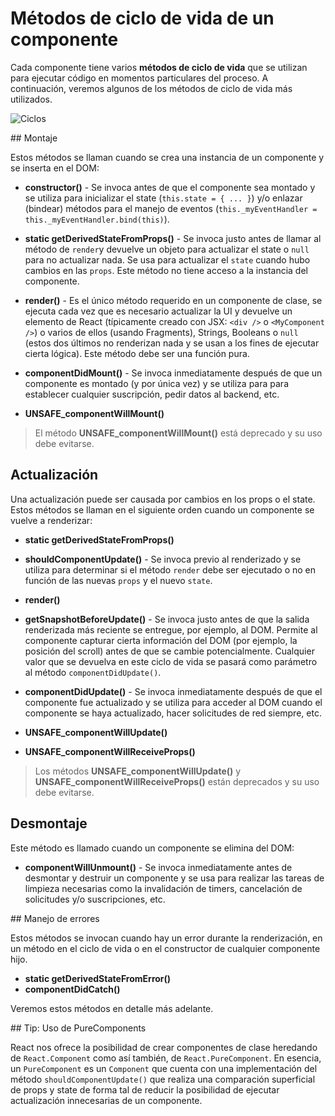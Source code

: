 # Métodos de ciclo de vida de un componente

Cada componente tiene varios **métodos de ciclo de vida** que se utilizan para ejecutar código en momentos particulares del proceso. A continuación, veremos algunos de los métodos de ciclo de vida más utilizados.

![Ciclos](./Ciclos.png)

## Montaje

Estos métodos se llaman cuando se crea una instancia de un componente y se inserta en el DOM:

- **constructor()** - Se invoca antes de que el componente sea montado y se utiliza para inicializar el state (`this.state = { ... }`) y/o enlazar (bindear) métodos para el manejo de eventos (`this._myEventHandler = this._myEventHandler.bind(this)`).

- **static getDerivedStateFromProps()** - Se invoca justo antes de llamar al método de `render`y devuelve un objeto para actualizar el state o `null` para no actualizar nada. Se usa para actualizar el `state` cuando hubo cambios en las `props`. Este método no tiene acceso a la instancia del componente.

- **render()** - Es el único método requerido en un componente de clase, se ejecuta cada vez que es necesario actualizar la UI y devuelve un elemento de React (típicamente creado con JSX: `<div />` o `<MyComponent />`) o varios de ellos (usando Fragments), Strings, Booleans o `null` (estos dos últimos no renderizan nada y se usan a los fines de ejecutar cierta lógica). Este método debe ser una función pura.

- **componentDidMount()** - Se invoca inmediatamente después de que un componente es montado (y por única vez) y se utiliza para para establecer cualquier suscripción, pedir datos al backend, etc.

- **UNSAFE_componentWillMount()**

> El método **UNSAFE_componentWillMount()** está deprecado y su uso debe evitarse.

## Actualización

Una actualización puede ser causada por cambios en los props o el state. Estos métodos se llaman en el siguiente orden cuando un componente se vuelve a renderizar:

- **static getDerivedStateFromProps()**

- **shouldComponentUpdate()** - Se invoca previo al renderizado y se utiliza para determinar si el método `render` debe ser ejecutado o no en función de las nuevas `props` y el nuevo `state`.

- **render()**

- **getSnapshotBeforeUpdate()** - Se invoca justo antes de que la salida renderizada más reciente se entregue, por ejemplo, al DOM. Permite al componente capturar cierta información del DOM (por ejemplo, la posición del scroll) antes de que se cambie potencialmente. Cualquier valor que se devuelva en este ciclo de vida se pasará como parámetro al método `componentDidUpdate()`.

- **componentDidUpdate()** - Se invoca inmediatamente después de que el componente fue actualizado y se utiliza para acceder al DOM cuando el componente se haya actualizado, hacer solicitudes de red siempre, etc.

- **UNSAFE_componentWillUpdate()**

- **UNSAFE_componentWillReceiveProps()**

> Los métodos **UNSAFE_componentWillUpdate()** y **UNSAFE_componentWillReceiveProps()** están deprecados y su uso debe evitarse.

## Desmontaje

Este método es llamado cuando un componente se elimina del DOM:

- **componentWillUnmount()** - Se invoca inmediatamente antes de desmontar y destruir un componente y se usa para realizar las tareas de limpieza necesarias como la invalidación de timers, cancelación de solicitudes y/o suscripciones, etc.

## Manejo de errores

Estos métodos se invocan cuando hay un error durante la renderización, en un método en el ciclo de vida o en el constructor de cualquier componente hijo.

- **static getDerivedStateFromError()**
- **componentDidCatch()**

<!-- TODO: Add link to Error Boundaries -->
Veremos estos métodos en detalle más adelante.


## Tip: Uso de PureComponents

React nos ofrece la posibilidad de crear componentes de clase heredando de `React.Component` como así también, de `React.PureComponent`. En esencia, un `PureComponent` es un `Component` que cuenta con una implementación del método `shouldComponentUpdate()` que realiza una comparación superficial de props y state de forma tal de reducir la posibilidad de ejecutar actualización innecesarias de un componente.
